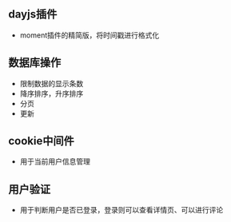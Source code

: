 ## dayjs插件
- moment插件的精简版，将时间戳进行格式化
## 数据库操作
- 限制数据的显示条数
- 降序排序，升序排序
- 分页
- 更新

## cookie中间件
- 用于当前用户信息管理

## 用户验证
- 用于判断用户是否已登录，登录则可以查看详情页、可以进行评论

